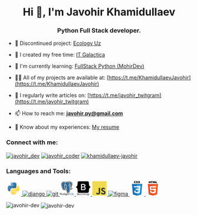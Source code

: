 <h1 align="center">Hi 👋, I'm Javohir Khamidullaev</h1>
<h3 align="center">Python Full Stack developer.</h3>

- 🔭 Discontinued project: [Ecology Uz](https://ecology-uz.netlify.app/)

- 🔭 I created my free time: [IT Galactica](https://it-galactica.netlify.app/)

- 🌱 I'm currently learning: [FullStack Python (MohirDev)](https://mohirdev.uz/)

- 👨‍💻 All of my projects are available at: [https://t.me/KhamidullaevJavohir](https://t.me/KhamidullaevJavohir)

- 📝 I regularly write articles on: [https://t.me/javohir_twitgram](https://t.me/javohir_twitgram)

- 📫 How to reach me: **javohir.py@gmail.com**

- 📄 Know about my experiences: [My resume](https://docs.google.com/document/d/1CSotkqXPFIe4h4tSXrill7FlC8FZwVTnN0ZLso4IBBQ/edit?usp=sharing)

<h3 align="left">Connect with me:</h3>
<p align="left">
<a href="https://codepen.io/javohir_dev" target="blank"><img align="center" src="https://raw.githubusercontent.com/rahuldkjain/github-profile-readme-generator/master/src/images/icons/Social/codepen.svg" alt="javohir_dev" height="30" width="40" /></a>
<a href="https://twitter.com/javohir_coder" target="blank"><img align="center" src="https://raw.githubusercontent.com/rahuldkjain/github-profile-readme-generator/master/src/images/icons/Social/twitter.svg" alt="javohir_coder" height="30" width="40" /></a>
<a href="https://linkedin.com/in/khamidullaev-javohir" target="blank"><img align="center" src="https://raw.githubusercontent.com/rahuldkjain/github-profile-readme-generator/master/src/images/icons/Social/linked-in-alt.svg" alt="khamidullaev-javohir" height="30" width="40" /></a>
</p>

<h3 align="left">Languages and Tools:</h3>
<p align="left"> <a href="https://www.python.org" target="_blank" rel="noreferrer"> <img src="https://raw.githubusercontent.com/devicons/devicon/master/icons/python/python-original.svg" alt="python" width="40" height="40"/> </a> <spam>   </spam> <a href="https://www.djangoproject.com/" target="_blank" rel="noreferrer"> <img src="https://cdn.worldvectorlogo.com/logos/django.svg" alt="django" width="40" height="40"/> </a> <spam> <a href="https://git-scm.com/" target="_blank" rel="noreferrer"> <img src="https://www.vectorlogo.zone/logos/git-scm/git-scm-icon.svg" alt="git" width="40" height="40"/> </a> <spam> <a href="https://www.postgresql.org" target="_blank" rel="noreferrer"> <img src="https://raw.githubusercontent.com/devicons/devicon/master/icons/postgresql/postgresql-original-wordmark.svg" alt="postgresql" width="40" height="40"/> </a> <spam> <a href="https://getbootstrap.com" target="_blank" rel="noreferrer"> <img src="https://raw.githubusercontent.com/devicons/devicon/master/icons/bootstrap/bootstrap-plain-wordmark.svg" alt="bootstrap" width="40" height="40"/> </a> <spam> <a href="https://developer.mozilla.org/en-US/docs/Web/JavaScript" target="_blank" rel="noreferrer"> <img src="https://raw.githubusercontent.com/devicons/devicon/master/icons/javascript/javascript-original.svg" alt="javascript" width="40" height="40"/> </a> <spam> <a href="https://www.figma.com/" target="_blank" rel="noreferrer"> <img src="https://www.vectorlogo.zone/logos/figma/figma-icon.svg" alt="figma" width="40" height="40"/> </a> <spam> <a href="https://www.w3schools.com/css/" target="_blank" rel="noreferrer"> <img src="https://raw.githubusercontent.com/devicons/devicon/master/icons/css3/css3-original-wordmark.svg" alt="css3" width="40" height="40"/> </a> <spam> <a href="https://www.w3.org/html/" target="_blank" rel="noreferrer"> <img src="https://raw.githubusercontent.com/devicons/devicon/master/icons/html5/html5-original-wordmark.svg" alt="html5" width="40" height="40"/> </a>
</p>
<p><img align="left" src="https://github-readme-stats.vercel.app/api/top-langs?username=javohir-dev&show_icons=true&locale=en&layout=compact" alt="javohir-dev" /></p>

<p>&nbsp;<img align="center" src="https://github-readme-stats.vercel.app/api?username=javohir-dev&show_icons=true&locale=en" alt="javohir-dev" /></p>

<!-- <p  align="center"><img align="center" src="https://github-readme-streak-stats.herokuapp.com/?user=javohir-dev&" alt="javohir-dev" /></p> -->

